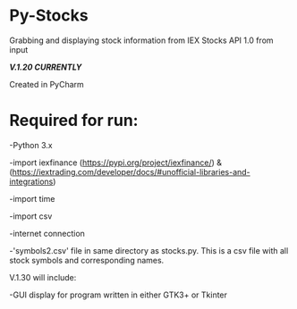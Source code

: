 # Py-Stocks
Grabbing and displaying stock information from IEX Stocks API 1.0 from input

*****V.1.20 CURRENTLY*****

Created in PyCharm

# Required for run:

-Python 3.x

-import iexfinance (https://pypi.org/project/iexfinance/) & (https://iextrading.com/developer/docs/#unofficial-libraries-and-integrations)

-import time

-import csv

-internet connection

-'symbols2.csv' file in same directory as stocks.py. This is a csv file with all stock symbols and corresponding names.

V.1.30 will include:

-GUI display for program written in either GTK3+ or Tkinter
